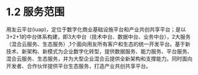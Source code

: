 # 1.2 服务范围

用友云平台(iuap)，定位于数字化商业基础设施平台和产业共创共享平台；是以3+2+1的中台体系构建，即3大中台（技术中台、数据中台、业务中台），2大服务（混合云服务、生态服务）,1个面向用友所有客户和生态的统一开发平台。基于新技术、新架构、新模式为企业数字化转型，提供数据服务、能力服务、平台服务、混合云服务、生态服务，并为大型企业混合云提供全新架构和支撑能力。同时面向开发者、合作伙伴提供平台生态服务，打造产业共创共享平台。
